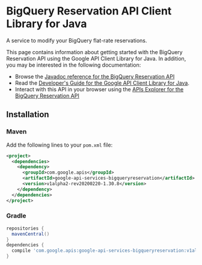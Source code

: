 # BigQuery Reservation API Client Library for Java

A service to modify your BigQuery flat-rate reservations.

This page contains information about getting started with the BigQuery Reservation API
using the Google API Client Library for Java. In addition, you may be interested
in the following documentation:

* Browse the [Javadoc reference for the BigQuery Reservation API][javadoc]
* Read the [Developer's Guide for the Google API Client Library for Java][google-api-client].
* Interact with this API in your browser using the [APIs Explorer for the BigQuery Reservation API][api-explorer]

## Installation

### Maven

Add the following lines to your `pom.xml` file:

```xml
<project>
  <dependencies>
    <dependency>
      <groupId>com.google.apis</groupId>
      <artifactId>google-api-services-bigqueryreservation</artifactId>
      <version>v1alpha2-rev20200220-1.30.8</version>
    </dependency>
  </dependencies>
</project>
```

### Gradle

```gradle
repositories {
  mavenCentral()
}
dependencies {
  compile 'com.google.apis:google-api-services-bigqueryreservation:v1alpha2-rev20200220-1.30.8'
}
```

[javadoc]: https://googleapis.dev/java/google-api-services-bigqueryreservation/latest/index.html
[google-api-client]: https://github.com/googleapis/google-api-java-client/
[api-explorer]: https://developers.google.com/apis-explorer/#p/bigqueryreservation/v1/
